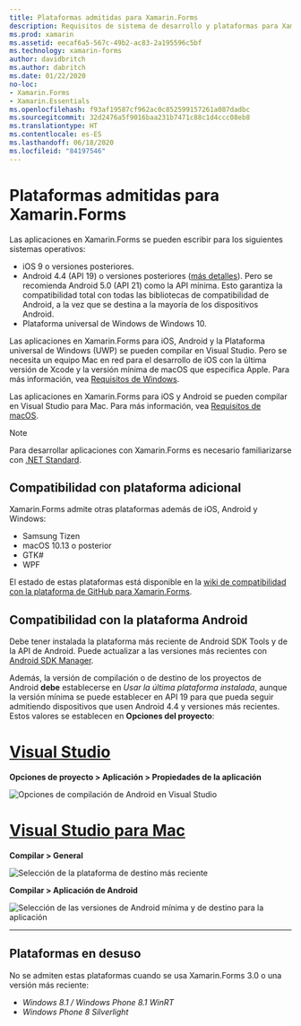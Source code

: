 ```yaml
---
title: Plataformas admitidas para Xamarin.Forms
description: Requisitos de sistema de desarrollo y plataformas para Xamarin.Forms.
ms.prod: xamarin
ms.assetid: eecaf6a5-567c-49b2-ac83-2a195596c5bf
ms.technology: xamarin-forms
author: davidbritch
ms.author: dabritch
ms.date: 01/22/2020
no-loc:
- Xamarin.Forms
- Xamarin.Essentials
ms.openlocfilehash: f93af19587cf962ac0c852599157261a087dadbc
ms.sourcegitcommit: 32d2476a5f9016baa231b7471c88c1d4ccc08eb8
ms.translationtype: HT
ms.contentlocale: es-ES
ms.lasthandoff: 06/18/2020
ms.locfileid: "84197546"
---
```

# <a name="xamarinforms-supported-platforms"></a>Plataformas admitidas para Xamarin.Forms

Las aplicaciones en Xamarin.Forms se pueden escribir para los siguientes sistemas operativos:

- iOS 9 o versiones posteriores.
- Android 4.4 (API 19) o versiones posteriores ([más detalles](#android-platform-support)). Pero se recomienda Android 5.0 (API 21) como la API mínima. Esto garantiza la compatibilidad total con todas las bibliotecas de compatibilidad de Android, a la vez que se destina a la mayoría de los dispositivos Android.
- Plataforma universal de Windows de Windows 10.

Las aplicaciones en Xamarin.Forms para iOS, Android y la Plataforma universal de Windows (UWP) se pueden compilar en Visual Studio. Pero se necesita un equipo Mac en red para el desarrollo de iOS con la última versión de Xcode y la versión mínima de macOS que especifica Apple. Para más información, vea [Requisitos de Windows](~/cross-platform/get-started/requirements.md#windows-requirements).

Las aplicaciones en Xamarin.Forms para iOS y Android se pueden compilar en Visual Studio para Mac. Para más información, vea [Requisitos de macOS](~/cross-platform/get-started/requirements.md#macos-requirements).

> [!NOTE]
> Para desarrollar aplicaciones con Xamarin.Forms es necesario familiarizarse con [.NET Standard](~/cross-platform/app-fundamentals/net-standard.md).

## <a name="additional-platform-support"></a>Compatibilidad con plataforma adicional

Xamarin.Forms admite otras plataformas además de iOS, Android y Windows:

- Samsung Tizen
- macOS 10.13 o posterior
- GTK#
- WPF

El estado de estas plataformas está disponible en la [wiki de compatibilidad con la plataforma de GitHub para Xamarin.Forms](https://github.com/xamarin/Xamarin.Forms/wiki/Platform-Support).

## <a name="android-platform-support"></a>Compatibilidad con la plataforma Android

Debe tener instalada la plataforma más reciente de Android SDK Tools y de la API de Android. Puede actualizar a las versiones más recientes con [Android SDK Manager](~/android/get-started/installation/android-sdk.md).

Además, la versión de compilación o de destino de los proyectos de Android **debe** establecerse en *Usar la última plataforma instalada*, aunque la versión mínima se puede establecer en API 19 para que pueda seguir admitiendo dispositivos que usen Android 4.4 y versiones más recientes. Estos valores se establecen en **Opciones del proyecto**:

# <a name="visual-studio"></a>[Visual Studio](#tab/windows)

**Opciones de proyecto > Aplicación > Propiedades de la aplicación**

![Opciones de compilación de Android en Visual Studio](requirements-images/options-android-vs-sml.png)

# <a name="visual-studio-for-mac"></a>[Visual Studio para Mac](#tab/macos)

**Compilar > General**

![Selección de la plataforma de destino más reciente](requirements-images/options-general-sml.png)

**Compilar > Aplicación de Android**

![Selección de las versiones de Android mínima y de destino para la aplicación](requirements-images/options-android-sml.png)

-----

## <a name="deprecated-platforms"></a>Plataformas en desuso

No se admiten estas plataformas cuando se usa Xamarin.Forms 3.0 o una versión más reciente:

- *Windows 8.1 / Windows Phone 8.1 WinRT*
- *Windows Phone 8 Silverlight*

